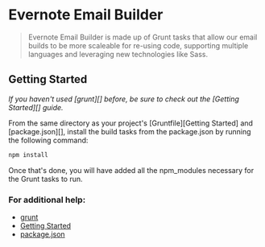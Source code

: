 # Evernote Email Builder

> Evernote Email Builder is made up of Grunt tasks that allow our email builds to be more scaleable for re-using code, supporting multiple languages and leveraging new technologies like Sass.

## Getting Started
_If you haven't used [grunt][] before, be sure to check out the [Getting Started][] guide._

From the same directory as your project's [Gruntfile][Getting Started] and [package.json][], install the build tasks from the package.json by running the following command:

```bash
npm install
```

Once that's done, you will have added all the npm_modules necessary for the Grunt tasks to run.

### For additional help:
* [grunt](http://gruntjs.com/)
* [Getting Started](https://github.com/gruntjs/grunt/blob/devel/docs/getting_started.md)
* [package.json](https://npmjs.org/doc/json.html)

